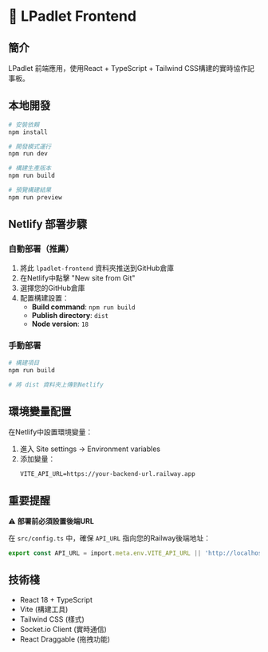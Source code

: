 # 🎨 LPadlet Frontend

## 簡介
LPadlet 前端應用，使用React + TypeScript + Tailwind CSS構建的實時協作記事板。

## 本地開發

```bash
# 安裝依賴
npm install

# 開發模式運行
npm run dev

# 構建生產版本
npm run build

# 預覽構建結果
npm run preview
```

## Netlify 部署步驟

### 自動部署（推薦）

1. 將此 `lpadlet-frontend` 資料夾推送到GitHub倉庫
2. 在Netlify中點擊 "New site from Git"
3. 選擇您的GitHub倉庫
4. 配置構建設置：
   - **Build command**: `npm run build`
   - **Publish directory**: `dist`
   - **Node version**: `18`

### 手動部署

```bash
# 構建項目
npm run build

# 將 dist 資料夾上傳到Netlify
```

## 環境變量配置

在Netlify中設置環境變量：

1. 進入 Site settings → Environment variables
2. 添加變量：
   ```
   VITE_API_URL=https://your-backend-url.railway.app
   ```

## 重要提醒

⚠️ **部署前必須設置後端URL**

在 `src/config.ts` 中，確保 `API_URL` 指向您的Railway後端地址：

```typescript
export const API_URL = import.meta.env.VITE_API_URL || 'http://localhost:3001';
```

## 技術棧

- React 18 + TypeScript
- Vite (構建工具)
- Tailwind CSS (樣式)
- Socket.io Client (實時通信)
- React Draggable (拖拽功能) 
